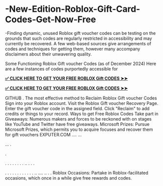 # -New-Edition-Roblox-Gift-Card-Codes-Get-Now-Free
-Finding dynamic, unused Roblox gift voucher codes can be testing on the grounds that such codes are regularly restricted in accessibility and may currently be recovered. A few web-based sources give arrangements of codes and techniques for getting them, however many accompany disclaimers about their unwavering quality.

Some Functioning Roblox Gift voucher Codes (as of December 2024)
Here are a few instances of codes purportedly accessible for

**[✅ CLICK HERE TO GET YOUR FREE ROBLOX Gift CODES ➤➤](https://tinyurl.com/dfthhhuglatestroblox)**

**[✅ CLICK HERE TO GET YOUR FREE ROBLOX Gift CODES ➤➤](https://tinyurl.com/dfthhhuglatestroblox)**

GITHUB
.
The most effective method to Reclaim Roblox Gift voucher Codes
Sign into your Roblox account.
Visit the Roblox Gift voucher Recovery Page.
Enter the gift voucher code in the assigned field.
Click "Reclaim" to add credits or things to your record.
Ways to get Free Roblox Codes
Take part in Giveaways: Numerous makers and forces to be reckoned with on stages like YouTube and Twitter have free giveaways.
Microsoft Prizes: Pursue Microsoft Prizes, which permits you to acquire focuses and recover them for gift vouchers
EXPUTER.COM
....
...


...
.

.

.
.
.
.
.
.
.
.
..
.
.
.

.
.
.
.
.
.
.
.
.
.
.
.
..
....
..
.
.
Roblox Occasions: Partake in Roblox-facilitated occasions, which once in a while give free rewards and codes.
